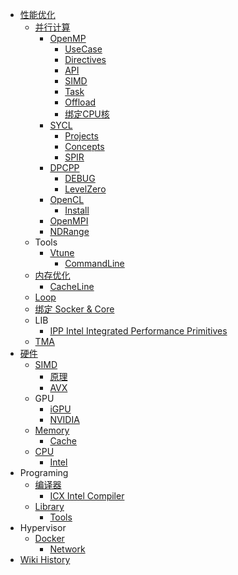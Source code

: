- [性能优化](/0014_OPT)
  - [并行计算](/0022_OPT_PARA)
    - [OpenMP](/0023_OPT_PARA_OpenMP)
      - [UseCase](/0025_OPT_PARA_OpenMP_UseCase)
      - [Directives](/0029_OPT_PARA_OpenMP_Directives)
      - [API](/0024_OPT_PARA_OpenMP_API)
      - [SIMD](/0027_OPT_PARA_OpenMP_SIMD)
      - [Task](/0030_OPT_PARA_OpenMP_Task)
      - [Offload](/0028_OPT_PARA_OpenMP_Offload)
      - [绑定CPU核](/0026_OPT_PARA_OpenMP_BindCore)
    - [SYCL](/0031_OPT_PARA_SYCL)
      - [Projects](/0039_OPT_PARA_SYCL_Projects)
      - [Concepts](/0041_OPT_PARA_SYCL_Concepts)
      - [SPIR](/0040_OPT_PARA_SYCL_SPIR)
    - [DPCPP](/0036_OPT_PARA_DPCPP)
      - [DEBUG](/0038_OPT_PARA_DPCPP_DEBUG)
      - [LevelZero](/0037_OPT_PARA_DPCPP_LevelZero)
    - [OpenCL](/0034_OPT_PARA_OpenCL)
      - [Install](/0035_OPT_PARA_OpenCL_Install)
    - [OpenMPI](/0043_OPT_PARA_OpenMPI)
    - [NDRange](/0042_OPT_PARA_NDRange)
  - Tools
    - [Vtune](/0019_OPT_Tools_Vtune)
      - [CommandLine](/0020_OPT_Tools_Vtune_CommandLine)
  - [内存优化](/0015_OPT_Memory)
    - [CacheLine](/0017_OPT_Memory_CacheLine)
  - [Loop](/0018_OPT_Loop)
  - [绑定 Socker & Core](/0033_OPT_BindSocketCore)
  - LIB
    - [IPP Intel Integrated Performance Primitives](/0032_OPT_LIB_IPP)
  - [TMA](/0021_OPT_TMA)
- [硬件](/0001_Hardware)
  - [SIMD](/0007_Hardware_SIMD)
    - [原理](/0008_Hardware_SIMD_原理)
    - [AVX](/0009_Hardware_SIMD_AVX)
  - GPU
    - [iGPU](/0005_Hardware_GPU_iGPU)
    - [NVIDIA](/0006_Hardware_GPU_NVIDIA)
  - [Memory](/0004_Hardware_Memory)
    - [Cache](/0016_Hardware_Memory_Cache)
  - [CPU](/0002_Hardware_CPU)
    - [Intel](/0003_Hardware_CPU_Intel)
- Programing
  - [编译器](/0012_Programing_Compiler)
    - [ICX Intel Compiler](/0013_Programing_Compiler_ICX)
  - [Library](/0010_Programing_Library)
    - [Tools](/0011_Programing_Library_Tools)
- Hypervisor
  - [Docker](/0044_Hypervisor_Docker)
    - [Network](/0045_Hypervisor_Docker_Network)
- [Wiki History](/hist)
